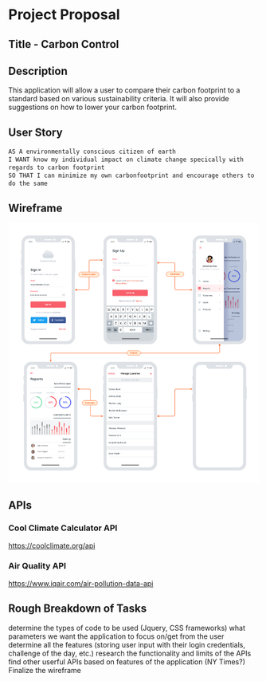 # Project Proposal 

## Title - Carbon Control 

## Description
This application will allow a user to compare their carbon footprint to a standard based on various sustainability criteria. It will also provide suggestions on how to lower your carbon footprint.

## User Story

```
AS A environmentally conscious citizen of earth 
I WANT know my individual impact on climate change specically with regards to carbon footprint
SO THAT I can minimize my own carbonfootprint and encourage others to do the same 
```
## Wireframe
![Sample Wireframe](wireframe-sample.png)
## APIs
### Cool Climate Calculator API
https://coolclimate.org/api 

### Air Quality API
https://www.iqair.com/air-pollution-data-api

## Rough Breakdown of Tasks
determine the types of code to be used (Jquery, CSS frameworks)
what parameters we want the application to focus on/get from the user
determine all the features (storing user input with their login credentials, challenge of the day, etc.)
research the functionality and limits of the APIs
find other userful APIs based on features of the application (NY Times?)
Finalize the wireframe 


